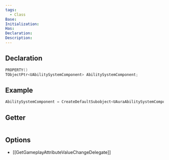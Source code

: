 ```yaml
---
tags:
  - Class
Base: 
Initialization: 
Has: 
Declaration: 
Description:
---
```


## Declaration

```cpp
PROPERTY()  
TObjectPtr<UAbilitySystemComponent> AbilitySystemComponent;
```

## Example

```cpp
AbilitySystemComponent = CreateDefaultSubobject<UAuraAbilitySystemComponent>(TEXT("AbilitySystemComponent"));
```

## Getter

```cpp
```

## Options
- [[GetGameplayAttributeValueChangeDelegate]]